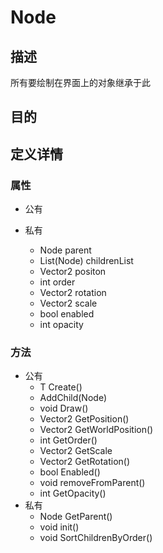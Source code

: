 # Node

## 描述

所有要绘制在界面上的对象继承于此

## 目的

## 定义详情

### 属性
 
- 公有

- 私有
  - Node parent
  - List(Node) childrenList
  - Vector2 positon
  - int order
  - Vector2 rotation
  - Vector2 scale
  - bool enabled
  - int opacity

### 方法

- 公有
  - T Create()
  - AddChild(Node)
  - void Draw()
  - Vector2 GetPosition()
  - Vector2 GetWorldPosition()
  - int GetOrder()
  - Vector2 GetScale
  - Vector2 GetRotation()
  - bool Enabled()
  - void removeFromParent()
  - int GetOpacity()
- 私有
  - Node GetParent()
  - void init()
  - void SortChildrenByOrder()

  
